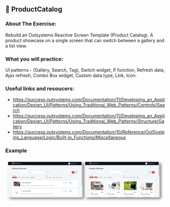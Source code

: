 ## :ledger: ProductCatalog

### About The Exercise:

Rebuild an Outsystems Reactive Screen Template (Product Catalog).  A product showcase on a single screen that can switch between a gallery and a list view.

### What you will practice:

UI patterns - (Gallery, Search, Tag), Switch widget, If function, Refresh data, Ajax refresh, Combo Box widget, Custom data type, Link, Icon.

### Useful links and resoucers:

- https://success.outsystems.com/Documentation/11/Developing_an_Application/Design_UI/Patterns/Using_Traditional_Web_Patterns/Controls/Search
- https://success.outsystems.com/Documentation/11/Developing_an_Application/Design_UI/Patterns/Using_Traditional_Web_Patterns/Structure/Gallery
- https://success.outsystems.com/Documentation/10/Reference/OutSystems_Language/Logic/Built-in_Functions/Miscellaneous

### Example
![OutSystems Image](./Samples/productCatalog.png)
